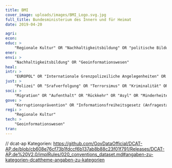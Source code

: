```yaml
---
title: BMI
cover_image: uploads/images/BMI_Logo.svg.jpg
full_title: Bundesministerium des Innern und für Heimat
date: 2019-04-20

agri:
econ:
educ: >
    "Regionale Kultur" OR "Nachhaltigkeitsbildung" OR "politische Bildung" OR "Dopingbekämpfung" OR "Sportgroßveranstaltungen" OR "Sportförderung" OR "Sport der Menschen mit Behinderung"
ener:
envi: >
    "Nachhaltigkeitsbildung" OR "Geoinformationswesen"
heal:
intr: >
    "EUROPOL" OR "Internationale Grenzpolizeiliche Angelegenheiten" OR "Internationaler Terrorismus" OR "Internationaler Extremismus" OR "Visum" OR "Visastatistik" OR "Migration" OR "Aufenthalt" OR "Rückkehr" OR "Asyl" OR "Migrationsstatistik" OR "Asylstatistik" OR "Rückführung" OR "Rückübernahme" OR "EU-Koordinierung" OR "Internationale Kompetenzen" OR "EU-Kompetenzen" OR "Aussiedlerpolitik" OR "Internationale Sportangelegenheiten"
just: >
    "Polizei" OR "Srafverfolgung" OR "Terrorsimus" OR "Kriminalität" OR "Extremismus" OR "politisch motivierte Kriminalität" OR "Luftsicherheit" OR "Zivilschutz" OR "Bevölkerungsschutz" OR "Technisches Hilfswerk" OR "Schutz kritischer Infrastrukturen" OR "Nationales Waffenregister" OR "Cybersicherheit" OR "Wehrhafte Demokratie" OR "Extremismusprävention" OR "hybride Bedrohungen"
soci: >
    "Migration" OR "Aufenthalt" OR "Rückkehr" OR "Asyl" OR "Minderheiten" OR "Religionsgemeinschaften" OR "Demografischer Wandel" OR "Ehrenamt" OR "bürgerschaftliches Engagement"
gove: >
    "Korruptionsprävention" OR "Informationsfreiheitsgesetz (Anfragestatistik)" OR "Bund und Länder" OR "Bundesrat" OR "Büro der Ministerin" OR "Politische Analyse" OR "Politische Planung" OR "Statistik" OR "Integrität" OR "Sponsoring" OR "Digitalpolitik" OR "Öffentliches Auftragswesen" OR "öffentlicher Einkauf" OR "Maßnahmen Infrastruktur und E-Government" OR "Verwaltungsmodernisierung" OR "politische Stiftungen"
regi: >
    "Regionale Kultur"
tech: >
    "Geoinformationswesen"
tran:
---
```


// dcat-ap Kategorien: https://github.com/GovDataOfficial/DCAT-AP.de/blob/cb608e76cf73b1fdccf6b137ab8b88c23f01f791/Releases/DCAT-AP.de%20V2.0/implRules/020_conventions_dataset.md#angaben-zu-kategorien-dcattheme-angaben-zu-kategorien
